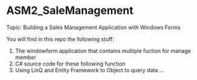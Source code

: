 # ASM2_SaleManagement

Topic: Building a Sales Management Application with Windows Forms

You will find in this repo the following stuff:

1. The windowform application that contains multiple fuction for manage member
2. C# source code for these following function
3. Using LinQ and Entity Framework to Object to query data
  ...

